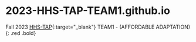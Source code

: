 # 2023-HHS-TAP-TEAM1.github.io
Fall 2023 [HHS-TAP](https://hhs.htps.us/activities/johnson_and_johnson_technology_awareness_program){:target="_blank"} TEAM1 - (AFFORDABLE ADAPTATION){: .red .bold}
